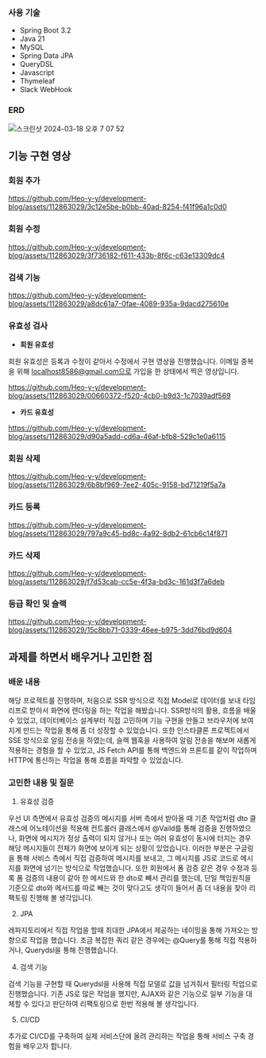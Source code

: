 ### 사용 기술
- Spring Boot 3.2
- Java 21
- MySQL
- Spring Data JPA
- QueryDSL
- Javascript
- Thymeleaf
- Slack WebHook

### ERD

![스크린샷 2024-03-18 오후 7 07 52](https://github.com/Heo-y-y/development-blog/assets/112863029/cd0b2660-63fd-43ea-861c-ce5e93aed94e)

## 기능 구현 영상

### 회원 추가

https://github.com/Heo-y-y/development-blog/assets/112863029/3c12e5be-b0bb-40ad-8254-f41f96a1c0d0

### 회원 수정

https://github.com/Heo-y-y/development-blog/assets/112863029/3f736182-f611-433b-8f6c-c63e13309dc4

### 검색 기능

https://github.com/Heo-y-y/development-blog/assets/112863029/a8dc61a7-0fae-4089-935a-9dacd275610e

### 유효성 검사

- **회원 유효성**

회원 유효성은 등록과 수정이 같아서 수정에서 구현 영상을 진행했습니다. 이메일 중복을 위해 localhost8586@gmail.com으로 가입을 한 상태에서 찍은 영상입니다.

https://github.com/Heo-y-y/development-blog/assets/112863029/00660372-f520-4cb0-b9d3-1c7039adf569

- **카드 유효성**

https://github.com/Heo-y-y/development-blog/assets/112863029/d90a5add-cd6a-46af-bfb8-529c1e0a6115

### 회원 삭제

https://github.com/Heo-y-y/development-blog/assets/112863029/6b8bf969-7ee2-405c-9158-bd71219f5a7a

### 카드 등록

https://github.com/Heo-y-y/development-blog/assets/112863029/797a9c45-bd8c-4a92-8db2-61cb6c14f871

### 카드 삭제

https://github.com/Heo-y-y/development-blog/assets/112863029/f7d53cab-cc5e-4f3a-bd3c-161d3f7a6deb

### 등급 확인 및 슬랙

https://github.com/Heo-y-y/development-blog/assets/112863029/15c8bb71-0339-46ee-b975-3dd76bd9d604

## 과제를 하면서 배우거나 고민한 점

### 배운 내용

해당 프로젝트를 진행하며, 처음으로 SSR 방식으로 직접 Model로 데이터를 보내 타임리프로 받아서 화면에 렌더링을 하는 작업을 해봤습니다. SSR방식의 활용, 흐름을 배울 수 있었고, 데이터베이스 설계부터 직접 고민하며 기능 구현을 만들고 브라우저에 보여지게 만드는 작업을 통해 좀 더 성장할 수 있었습니다.
또한 인스타클론 프로젝트에서 SSE 방식으로 알림 전송을 하였는데, 슬렉 웹훅을 사용하여 알림 전송을 해보며 새롭게 적용하는 경험을 할 수 있었고, JS Fetch API를 통해 백엔드와 프론트를 같이 작업하며 HTTP에 통신하는 작업을 통해 흐름을 파악할 수 있었습니다.

### 고민한 내용 및 질문

1. 유효성 검증

우선 UI 측면에서 유효성 검증의 메시지를 서버 측에서 받아올 때 기존 작업처럼  dto 클래스에 어노테이션을 적용해 컨트롤러 클래스에서 @Vaild를 통해 검증을 진행하였으나, 화면에 메시지가 정상 출력이 되지 않거나 또는 여러 유효성이 동시에 터지는 경우 해당 메시지들이 전체가 화면에 보이게 되는 상황이 있었습니다. 이러한 부분은 구글링을 통해 서비스 측에서 직접 검증하여 메시지를 보내고, 그 메시지를 JS로 코드로 메시지를 화면에 넘기는 방식으로 작업했습니다. 
또한 회원에서 폼 검증 같은 경우 수정과 등록 폼 검증의 내용이 같아 한 메서드와 한 dto로 빼서 관리를 했는데, 단일 책임원칙을 기준으로 dto와 메서드를 따로 빼는 것이 맞다고도 생각이 들어서 좀 더 내용을 찾아 리팩토링 진행해 볼 생각입니다.

2. JPA

레파지토리에서 직접 작업을 할때 최대한 JPA에서 제공하는 네이밍을 통해 가져오는 방향으로 작업을 했습니다. 조금 복잡한 쿼리 같은 경우에는 @Query를 통해 직접 적용하거나, Querydsl을 통해 진행했습니다.

4. 검색 기능

검색 기능을 구현할 때 Querydsl을 사용해 직접 모델로 값을 넘겨줘서 필터링 작업으로 진행했습니다. 기존 JS로 많은 작업을 했지만, AJAX와 같은 기능으로 일부 기능을 대체할 수 있다고 판단하여 리팩토링으로 한번 적용해 볼 생각입니다.

5. CI/CD

추가로 CI/CD를 구축하여 실제 서비스단에 올려 관리하는 작업을 통해 서비스 구축 경험을 배우고자 합니다.
